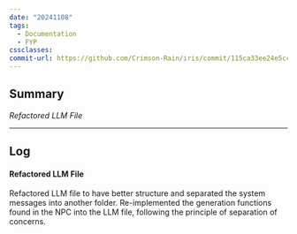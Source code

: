 ```yaml
---
date: "20241108"
tags:
  - Documentation
  - FYP
cssclasses: 
commit-url: https://github.com/Crimson-Rain/iris/commit/115ca33ee24e5ccd5027a76607aa2049f165b8db
---
```

## Summary  
*Refactored LLM File*

---
## Log
#### Refactored LLM File
Refactored LLM file to have better structure and separated the system messages into another folder. Re-implemented the generation functions found in the NPC into the LLM file, following the principle of separation of concerns. 